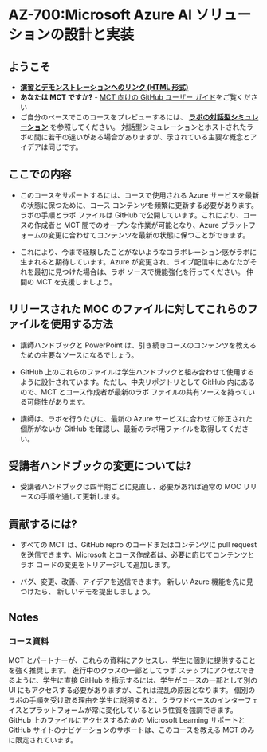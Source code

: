 # AZ-700:Microsoft Azure AI ソリューションの設計と実装 

## ようこそ

- **[演習とデモンストレーションへのリンク (HTML 形式)](https://microsoftlearning.github.io/AZ-700-Designing-and-Implementing-Microsoft-Azure-Networking-Solutions/)**
- **あなたは MCT ですか?** - [MCT 向けの GitHub ユーザー ガイド](https://microsoftlearning.github.io/MCT-User-Guide/)をご覧ください
- ご自分のペースでこのコースをプレビューするには、 **[ラボの対話型シミュレーション](https://mslabs.cloudguides.com/guides/AZ-700%20Lab%20Simulations%20-%20Designing%20and%20implementing%20Microsoft%20Azure%20networking%20solutions)** を参照してください。 対話型シミュレーションとホストされたラボの間に若干の違いがある場合がありますが、示されている主要な概念とアイデアは同じです。

## ここでの内容

- このコースをサポートするには、コースで使用される Azure サービスを最新の状態に保つために、コース コンテンツを頻繁に更新する必要があります。  ラボの手順とラボ ファイルは GitHub で公開しています。これにより、コースの作成者と MCT 間でのオープンな作業が可能となり、Azure プラットフォームの変更に合わせてコンテンツを最新の状態に保つことができます。

- これにより、今まで経験したことがないようなコラボレーション感がラボに生まれると期待しています。Azure が変更され、ライブ配信中にあなたがそれを最初に見つけた場合は、ラボ ソースで機能強化を行ってください。  仲間の MCT を支援しましょう。

## リリースされた MOC のファイルに対してこれらのファイルを使用する方法

- 講師ハンドブックと PowerPoint は、引き続きコースのコンテンツを教えるための主要なソースになるでしょう。

- GitHub 上のこれらのファイルは学生ハンドブックと組み合わせて使用するように設計されています。ただし、中央リポジトリとして GitHub 内にあるので、MCT とコース作成者が最新のラボ ファイルの共有ソースを持っている可能性があります。

- 講師は、ラボを行うたびに、最新の Azure サービスに合わせて修正された個所がないか GitHub を確認し、最新のラボ用ファイルを取得してください。

## 受講者ハンドブックの変更については?

- 受講者ハンドブックは四半期ごとに見直し、必要があれば通常の MOC リリースの手順を通して更新します。

## 貢献するには?

- すべての MCT は、GitHub repro のコードまたはコンテンツに pull request を送信できます。Microsoft とコース作成者は、必要に応じてコンテンツとラボ コードの変更をトリアージして追加します。

- バグ、変更、改善、アイデアを送信できます。  新しい Azure 機能を先に見つけたら、  新しいデモを提出しましょう。

## Notes

### コース資料

MCT とパートナーが、これらの資料にアクセスし、学生に個別に提供することを強く推奨します。  進行中のクラスの一部としてラボ ステップにアクセスできるように、学生に直接 GitHub を指示するには、学生がコースの一部として別の UI にもアクセスする必要がありますが、これは混乱の原因となります。 個別のラボの手順を受け取る理由を学生に説明すると、クラウドベースのインターフェイスとプラットフォームが常に変化しているという性質を強調できます。 GitHub 上のファイルにアクセスするための Microsoft Learning サポートと GitHub サイトのナビゲーションのサポートは、このコースを教える MCT のみに限定されています。
